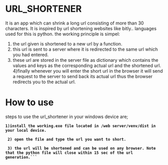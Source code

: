 # URL_SHORTENER
It is an app which can shrink a long url consisting of more than 30 characters. It is inspired by url shortening websites like bitly.. 
languages used for this is python.
the working principle is simpel:
1) the url given is shortened to a new url by a function.
2) this url is sent to a server where it is redirected to the same url which you had entered.
3) these url are stored in the server file as dictionary which contains the values and keys as the corresponding actual url and the shortened url.
4)finally whenever you will enter  the short url in the browser it will send a request to the server to send back its actual url thus the browser redirects you to the actual url.
# How to use
steps to use the url_shortener in your windows device are;<b>
 ```codetype
 1)install the working.exe file located in /web server/venv/dist in your local device.
 ```
```
 2) open the file and type the url you want to short.
 ```
```
 3) the url will be shortened and can be used on any browser. Note that the python file will close within 15 sec of the url generation.```
 

